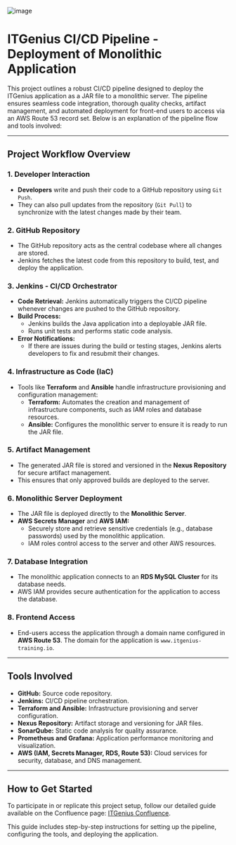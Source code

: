 ![image](https://github.com/user-attachments/assets/a4042ef7-2a52-4b91-a212-1e9b3a8e6063)

# ITGenius CI/CD Pipeline - Deployment of Monolithic Application

This project outlines a robust CI/CD pipeline designed to deploy the ITGenius application as a JAR file to a monolithic server. The pipeline ensures seamless code integration, thorough quality checks, artifact management, and automated deployment for front-end users to access via an AWS Route 53 record set. Below is an explanation of the pipeline flow and tools involved:

---

## **Project Workflow Overview**

### 1. **Developer Interaction**
- **Developers** write and push their code to a GitHub repository using `Git Push`.
- They can also pull updates from the repository (`Git Pull`) to synchronize with the latest changes made by their team.

### 2. **GitHub Repository**
- The GitHub repository acts as the central codebase where all changes are stored.
- Jenkins fetches the latest code from this repository to build, test, and deploy the application.

### 3. **Jenkins - CI/CD Orchestrator**
- **Code Retrieval:** Jenkins automatically triggers the CI/CD pipeline whenever changes are pushed to the GitHub repository.
- **Build Process:**
  - Jenkins builds the Java application into a deployable JAR file.
  - Runs unit tests and performs static code analysis.
- **Error Notifications:**
  - If there are issues during the build or testing stages, Jenkins alerts developers to fix and resubmit their changes.

### 4. **Infrastructure as Code (IaC)**
- Tools like **Terraform** and **Ansible** handle infrastructure provisioning and configuration management:
  - **Terraform:** Automates the creation and management of infrastructure components, such as IAM roles and database resources.
  - **Ansible:** Configures the monolithic server to ensure it is ready to run the JAR file.

### 5. **Artifact Management**
- The generated JAR file is stored and versioned in the **Nexus Repository** for secure artifact management.
- This ensures that only approved builds are deployed to the server.

### 6. **Monolithic Server Deployment**
- The JAR file is deployed directly to the **Monolithic Server**.
- **AWS Secrets Manager** and **AWS IAM:**
  - Securely store and retrieve sensitive credentials (e.g., database passwords) used by the monolithic application.
  - IAM roles control access to the server and other AWS resources.

### 7. **Database Integration**
- The monolithic application connects to an **RDS MySQL Cluster** for its database needs.
- AWS IAM provides secure authentication for the application to access the database.

### 8. **Frontend Access**
- End-users access the application through a domain name configured in **AWS Route 53**. The domain for the application is `www.itgenius-training.io`.

---

## **Tools Involved**
- **GitHub:** Source code repository.
- **Jenkins:** CI/CD pipeline orchestration.
- **Terraform and Ansible:** Infrastructure provisioning and server configuration.
- **Nexus Repository:** Artifact storage and versioning for JAR files.
- **SonarQube:** Static code analysis for quality assurance.
- **Prometheus and Grafana:** Application performance monitoring and visualization.
- **AWS (IAM, Secrets Manager, RDS, Route 53):** Cloud services for security, database, and DNS management.

---

## **How to Get Started**
To participate in or replicate this project setup, follow our detailed guide available on the Confluence page: [ITGenius Confluence](http://www.itgeniu-confluence.com).

This guide includes step-by-step instructions for setting up the pipeline, configuring the tools, and deploying the application.
